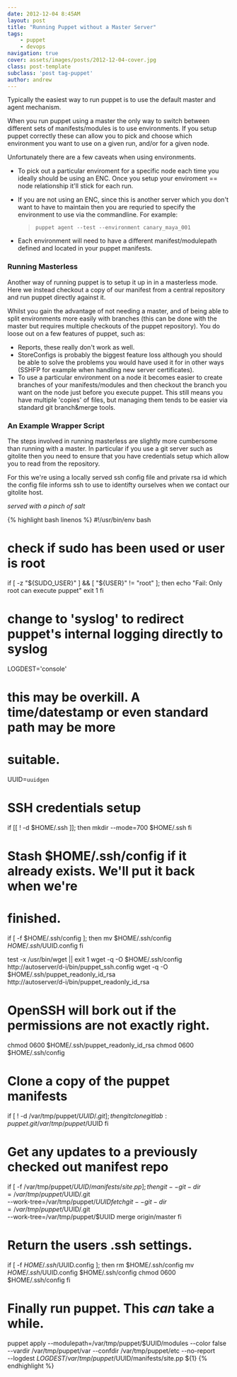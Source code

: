 ```yaml
---
date: 2012-12-04 8:45AM
layout: post
title: "Running Puppet without a Master Server"
tags:
    - puppet
    - devops
navigation: true
cover: assets/images/posts/2012-12-04-cover.jpg
class: post-template
subclass: 'post tag-puppet'
author: andrew
---
```


Typically the easiest way to run puppet is to use the default master and agent
mechanism.

When you run puppet using a master the only way to switch between
different sets of manifests/modules is to use environments. If  you setup puppet
correctly these can allow you to pick and choose which environment you want to
use on a given run, and/or for a given node.

Unfortunately there are a few caveats when using environments.

* To pick out a particular enviroment for a specific node each time you ideally
  should be using an ENC. Once you setup your enviroment == node relationship it'll
  stick for each run.
* If you are not using an ENC, since this is another server which you don't want
  to have to maintain then you are requried to specify the environment to use
  via the commandline. For example:

  > `puppet agent --test --environment canary_maya_001`
* Each environment will need to have a different manifest/modulepath defined and
  located in your puppet manifests.

### Running Masterless

Another way of running puppet is to setup it up in in a masterless mode. Here we
instead checkout a copy of our manifest from a central repository and run puppet
directly against it.

Whilst you gain the advantage of not needing a master, and of being able to split
environments more easily with branches (this can be done with the master but requires
multiple checkouts of the puppet repository). You do loose out on a few features
of puppet, such as:

* Reports, these really don't work as well.
* StoreConfigs is probably the biggest feature loss although you should be able
  to solve the problems you would have used it for in other ways (SSHFP for example
  when handling new server certificates).
* To use a particular environment on a node it becomes easier to create branches
  of your manifests/modules and then checkout the branch you want on the node
  just before you execute puppet. This still means you have multiple 'copies' of
  files, but managing them tends to be easier via standard git branch&merge tools.

### An Example Wrapper Script

The steps involved in running masterless are slightly more cumbersome than
running with a master. In particular if you use a git server such as gitolite
then you need to ensure that you have credentials setup which allow you to read
from the repository.

For this we're using a locally served ssh config file and private rsa id which
the config file informs ssh to use to identifty ourselves when we contact our
gitolite host.

_served with a pinch of salt_

{% highlight bash linenos %}
#!/usr/bin/env bash

# check if sudo has been used or user is root
if [ -z "${SUDO_USER}" ] && [ "${USER}" != "root" ]; then
    echo "Fail: Only root can execute puppet"
    exit 1
fi

# change to 'syslog' to redirect puppet's internal logging directly to syslog
LOGDEST='console'

# this may be overkill. A time/datestamp or even standard path may be more
# suitable.
UUID=`uuidgen`

# SSH credentials setup
if [[ ! -d $HOME/.ssh ]]; then
    mkdir --mode=700 $HOME/.ssh
fi

# Stash $HOME/.ssh/config if it already exists. We'll put it back when we're
# finished.
if [ -f $HOME/.ssh/config ]; then
    mv $HOME/.ssh/config $HOME/.ssh/$UUID.config
fi

test -x /usr/bin/wget || exit 1
wget -q -O $HOME/.ssh/config http://autoserver/d-i/bin/puppet_ssh.config
wget -q -O $HOME/.ssh/puppet_readonly_id_rsa \
           http://autoserver/d-i/bin/puppet_readonly_id_rsa

# OpenSSH will bork out if the permissions are not exactly right.
chmod 0600 $HOME/.ssh/puppet_readonly_id_rsa
chmod 0600 $HOME/.ssh/config

# Clone a copy of the puppet manifests
if [ ! -d /var/tmp/puppet/$UUID/.git ]; then
    git clone gitlab:puppet.git /var/tmp/puppet/$UUID
fi

# Get any updates to a previously checked out manifest repo
if [ -f /var/tmp/puppet/$UUID/manifests/site.pp ]; then
    git --git-dir=/var/tmp/puppet/$UUID/.git \
        --work-tree=/var/tmp/puppet/$UUID fetch
    git --git-dir=/var/tmp/puppet/$UUID/.git \
        --work-tree=/var/tmp/puppet/$UUID merge origin/master
fi

# Return the users .ssh settings.
if [ -f $HOME/.ssh/$UUID.config ]; then
    rm $HOME/.ssh/config
    mv $HOME/.ssh/$UUID.config $HOME/.ssh/config
    chmod 0600 $HOME/.ssh/config
fi

# Finally run puppet. This *can* take a while.
puppet apply --modulepath=/var/tmp/puppet/$UUID/modules --color false\
       --vardir /var/tmp/puppet/var --confdir /var/tmp/puppet/etc --no-report \
       --logdest $LOGDEST /var/tmp/puppet/$UUID/manifests/site.pp ${1}
{% endhighlight %}
